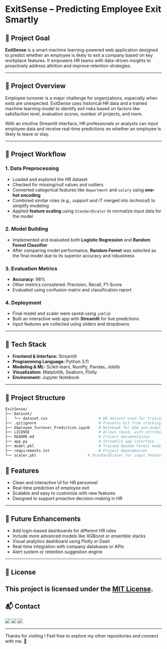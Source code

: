 # ExitSense – Predicting Employee Exit Smartly

## 🚀 Project Goal

**ExitSense** is a smart machine learning-powered web application designed to predict whether an employee is likely to exit a company based on key workplace features. It empowers HR teams with data-driven insights to proactively address attrition and improve retention strategies.

---

## 📌 Project Overview

Employee turnover is a major challenge for organizations, especially when exits are unexpected. ExitSense uses historical HR data and a trained machine learning model to identify exit risks based on factors like satisfaction level, evaluation scores, number of projects, and more.

With an intuitive Streamlit interface, HR professionals or analysts can input employee data and receive real-time predictions on whether an employee is likely to leave or stay.

---

## 🔁 Project Workflow

### 1. **Data Preprocessing**
- Loaded and explored the HR dataset
- Checked for missing/null values and outliers
- Converted categorical features like `department` and `salary` using **one-hot encoding**
- Combined similar roles (e.g., *support* and *IT* merged into *technical*) to simplify modeling
- Applied **feature scaling** using `StandardScaler` to normalize input data for the model

### 2. **Model Building**
- Implemented and evaluated both **Logistic Regression** and **Random Forest Classifier**
- After comparing model performance, **Random Forest** was selected as the final model due to its superior accuracy and robustness


### 3. **Evaluation Metrics**
- **Accuracy:** 98%
- Other metrics considered: Precision, Recall, F1-Score
- Evaluated using confusion matrix and classification report

### 4. **Deployment**
- Final model and scaler were saved using `joblib`
- Built an interactive web app with **Streamlit** for live predictions
- Input features are collected using sliders and dropdowns

---

## 🧰 Tech Stack

- **Frontend & Interface:** Streamlit
- **Programming Language:** Python 3.11
- **Modeling & ML:** Scikit-learn, NumPy, Pandas, Joblib
- **Visualization:** Matplotlib, Seaborn, Plotly
- **Environment:** Jupyter Notebook

---

## 📁 Project Structure

```bash
ExitSense/
├── Dataset/
│   └── dataset.csv                       # HR dataset used for training
├── .gitignore                            # Prevents Git from tracking unnecessary files
├── Employee_Turnover_Prediction.ipynb    # Notebook for EDA and model training
├── LICENSE                               # Allows reuse, with attribution, no warranty
├── README.md                             # Project documentation
├── app.py                                # Streamlit app interface
├── model.pkl                             # Trained Random Forest model
├── requirements.txt                      # Project dependencies
└── scaler.pkl                       # StandardScaler for input features
```


## 🌟 Features

- Clean and interactive UI for HR personnel
- Real-time prediction of employee exit
- Scalable and easy to customize with new features
- Designed to support proactive decision-making in HR

---

## 🔮 Future Enhancements

- Add login-based dashboards for different HR roles
- Include more advanced models like XGBoost or ensemble stacks
- Visual analytics dashboard using Plotly or Dash
- Real-time integration with company databases or APIs
- Alert system or retention suggestion engine

---


## 📄 License

This project is licensed under the [MIT License](LICENSE).
---


## 📬 Contact

<p>
  <a href="mailto:aradhyaray99@gmail.com"><img src="https://img.shields.io/badge/Email-D14836?style=for-the-badge&logo=gmail&logoColor=white" /></a>
  <a href="https://www.linkedin.com/in/rayaradhya"><img src="https://img.shields.io/badge/LinkedIn-blue?style=for-the-badge&logo=linkedin&logoColor=white" /></a>
  <a href="https://github.com/AradhyaRay05"><img src="https://img.shields.io/badge/GitHub-181717?style=for-the-badge&logo=github&logoColor=white" /></a>
</p>

---

Thanks for visiting ! Feel free to explore my other repositories and connect with me. 🚀 
